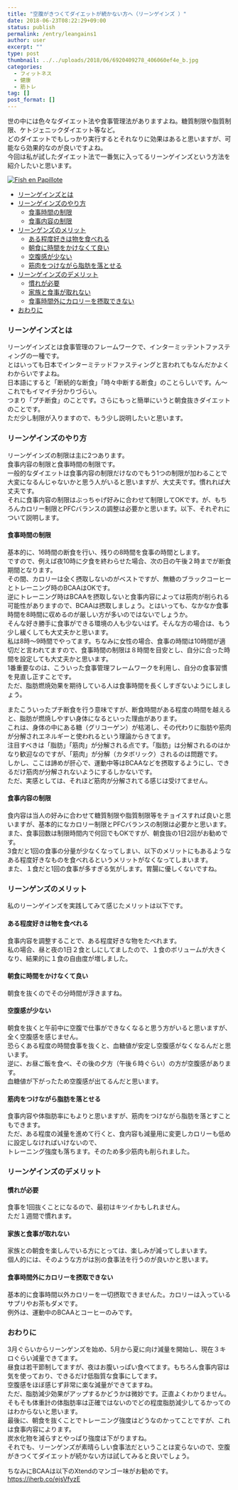 ```yaml
---
title: "空腹がきつくてダイエットが続かない方へ（リーンゲインズ ）"
date: 2018-06-23T08:22:29+09:00
status: publish
permalink: /entry/leangains1
author: user
excerpt: ""
type: post
thumbnail: ../../uploads/2018/06/6920409278_406060ef4e_b.jpg
categories:
  - フィットネス
  - 健康
  - 筋トレ
tag: []
post_format: []
---
```


世の中には色々なダイエット法や食事管理法がありますよね。糖質制限や脂質制限、ケトジェニックダイエット等など。  
どのダイエットでもしっかり実行するとそれなりに効果はあると思いますが、可能なら効果的なのが良いですよね。  
今回は私が試したダイエット法で一番気に入ってるリーンゲインズという方法を紹介したいと思います。

[![Fish en Papillote](https://farm6.staticflickr.com/5235/6920409278_406060ef4e_b.jpg)](https://www.flickr.com/photos/dishingupdelights/6920409278/ "Fish en Papillote by esimpraim, on Flickr")

<script async="" charset="utf-8" src="https://embedr.flickr.com/assets/client-code.js"></script>

- [リーンゲインズとは](#%E3%83%AA%E3%83%BC%E3%83%B3%E3%82%B2%E3%82%A4%E3%83%B3%E3%82%BA%E3%81%A8%E3%81%AF)
- [リーンゲインズのやり方](#%E3%83%AA%E3%83%BC%E3%83%B3%E3%82%B2%E3%82%A4%E3%83%B3%E3%82%BA%E3%81%AE%E3%82%84%E3%82%8A%E6%96%B9)
  - [食事時間の制限](#%E9%A3%9F%E4%BA%8B%E6%99%82%E9%96%93%E3%81%AE%E5%88%B6%E9%99%90)
  - [食事内容の制限](#%E9%A3%9F%E4%BA%8B%E5%86%85%E5%AE%B9%E3%81%AE%E5%88%B6%E9%99%90)
- [リーンゲンズのメリット](#%E3%83%AA%E3%83%BC%E3%83%B3%E3%82%B2%E3%83%B3%E3%82%BA%E3%81%AE%E3%83%A1%E3%83%AA%E3%83%83%E3%83%88)
  - [ある程度好きは物を食べれる](#%E3%81%82%E3%82%8B%E7%A8%8B%E5%BA%A6%E5%A5%BD%E3%81%8D%E3%81%AF%E7%89%A9%E3%82%92%E9%A3%9F%E3%81%B9%E3%82%8C%E3%82%8B)
  - [朝食に時間をかけなくて良い](#%E6%9C%9D%E9%A3%9F%E3%81%AB%E6%99%82%E9%96%93%E3%82%92%E3%81%8B%E3%81%91%E3%81%AA%E3%81%8F%E3%81%A6%E8%89%AF%E3%81%84)
  - [空腹感が少ない](#%E7%A9%BA%E8%85%B9%E6%84%9F%E3%81%8C%E5%B0%91%E3%81%AA%E3%81%84)
  - [筋肉をつけながら脂肪を落とせる](#%E7%AD%8B%E8%82%89%E3%82%92%E3%81%A4%E3%81%91%E3%81%AA%E3%81%8C%E3%82%89%E8%84%82%E8%82%AA%E3%82%92%E8%90%BD%E3%81%A8%E3%81%9B%E3%82%8B)
- [リーンゲインズのデメリット](#%E3%83%AA%E3%83%BC%E3%83%B3%E3%82%B2%E3%82%A4%E3%83%B3%E3%82%BA%E3%81%AE%E3%83%87%E3%83%A1%E3%83%AA%E3%83%83%E3%83%88)
  - [慣れが必要](#%E6%85%A3%E3%82%8C%E3%81%8C%E5%BF%85%E8%A6%81)
  - [家族と食事が取れない](#%E5%AE%B6%E6%97%8F%E3%81%A8%E9%A3%9F%E4%BA%8B%E3%81%8C%E5%8F%96%E3%82%8C%E3%81%AA%E3%81%84)
  - [食事時間外にカロリーを摂取できない](#%E9%A3%9F%E4%BA%8B%E6%99%82%E9%96%93%E5%A4%96%E3%81%AB%E3%82%AB%E3%83%AD%E3%83%AA%E3%83%BC%E3%82%92%E6%91%82%E5%8F%96%E3%81%A7%E3%81%8D%E3%81%AA%E3%81%84)
- [おわりに](#%E3%81%8A%E3%82%8F%E3%82%8A%E3%81%AB)

### リーンゲインズとは

リーンゲインズとは食事管理のフレームワークで、インターミッテントファスティングの一種です。  
とはいっても日本でインターミテッドファスティングと言われてもなんだかよくわからいですよね。  
日本語にすると「断続的な断食」「時々中断する断食」のことらしいです。ん〜これでもイマイチ分かりづらい。  
つまり「プチ断食」のことです。さらにもっと簡単にいうと朝食抜きダイエットのことです。  
ただ少し制限が入りますので、もう少し説明したいと思います。

### リーンゲインズのやり方

リーンゲインズの制限は主に2つあります。  
食事内容の制限と食事時間の制限です。  
一般的なダイエットは食事内容の制限だけなのでもう1つの制限が加わることで大変になるんじゃないかと思う人がいると思いますが、大丈夫です。慣れれば大丈夫です。  
 それに食事内容の制限はぶっちゃげ好みに合わせて制限してOKです。が、もちろんカロリー制限とPFCバランスの調整は必要かと思います。以下、それぞれについて説明します。

#### 食事時間の制限

基本的に、16時間の断食を行い、残りの8時間を食事の時間とします。  
ですので、例えば夜10時に夕食を終わらせた場合、次の日の午後２時までが断食期間となります。  
その間、カロリーは全く摂取しないのがベストですが、無糖のブラックコーヒーとトレーニング時のBCAAはOKです。  
逆にトレーニング時はBCAAを摂取しないと食事内容によっては筋肉が削られる可能性がありますので、BCAAは摂取しましょう。とはいっても、なかなか食事時間を8時間に収めるのが厳しい方が多いのではないでしょうか。  
そんな好き勝手に食事ができる環境の人も少ないはず。そんな方の場合は、もう少し緩くしても大丈夫かと思います。  
私は8時〜9時間でやってます。ちなみに女性の場合、食事の時間は10時間が適切だと言われてますので、食事時間の制限は８時間を目安とし、自分に合った時間を設定しても大丈夫かと思います。  
1番重要なのは、こういった食事管理フレームワークを利用し、自分の食事習慣を見直し正すことです。  
ただ、脂肪燃焼効果を期待している人は食事時間を長くしすぎないようにしましょう。

またこういったプチ断食を行う意味ですが、断食時間がある程度の時間を越えると、脂肪が燃焼しやすい身体になるといった理由があります。  
これは、身体の中にある糖（グリコーゲン）が枯渇し、その代わりに脂肪や筋肉が分解されエネルギーと使われるという理論からきてます。  
注目すべきは「脂肪」「筋肉」が分解される点です。「脂肪」は分解されるのはかなり歓迎なのですが、「筋肉」が分解（カタボリック）されるのは問題です。  
しかし、ここは諦めが肝心で、運動中等はBCAAなどを摂取するようにし、できるだけ筋肉が分解されないようにするしかないです。  
ただ、実感としては、それほど筋肉が分解されてる感じは受けてません。

#### 食事内容の制限

食内容は当人の好みに合わせて糖質制限や脂質制限等をチョイスすれば良いと思いますが、基本的になカロリー制限とPFCバランスの制限は必要かと思います。  
また、食事回数は制限時間内で何回でもOKですが、朝食抜の1日2回がお勧めです。  
3食だと1回の食事の分量が少なくなってしまい、以下のメリットにもあるようなある程度好きなものを食べれるというメリットがなくなってしまいます。  
また、１食だと1回の食事が多すぎる気がします。胃腸に優しくないですね。

### リーンゲンズのメリット

私のリーンゲインズを実践してみて感じたメリットは以下です。

#### ある程度好きは物を食べれる

食事内容を調整することで、ある程度好きな物をたべれます。  
私の場合、昼と夜の1日２食としにしてましたので、１食のボリュームが大きくなり、結果的に１食の自由度が増しました。

#### 朝食に時間をかけなくて良い

朝食を抜くのでその分時間が浮きますね。

#### 空腹感が少ない

朝食を抜くと午前中に空腹で仕事ができなくなると思う方がいると思いますが、全く空腹感を感じません。  
恐らくある程度の時間食事を抜くと、血糖値が安定し空腹感がなくなるんだと思います。  
逆に、お昼ご飯を食べ、その後の夕方（午後６時ぐらい）の方が空腹感があります。  
血糖値が下がったため空腹感が出てるんだと思います。

#### 筋肉をつけながら脂肪を落とせる

食事内容や体脂肪率にもよりと思いますが、筋肉をつけながら脂肪を落とすこともできます。  
ただ、ある程度の減量を進めて行くと、食内容も減量用に変更しカロリーも低めに設定しなければいけないので、  
トレーニング強度も落ちます。そのため多少筋肉も削られました。

### リーンゲインズのデメリット

#### 慣れが必要

食事を1回抜くことになるので、最初はキツイかもしれません。  
ただ１週間で慣れます。

#### 家族と食事が取れない

家族との朝食を楽しんでいる方にとっては、楽しみが減ってしまいます。  
個人的には、そのような方がは別の食事法を行うのが良いかと思います。

#### 食事時間外にカロリーを摂取できない

基本的に食事時間以外カロリーを一切摂取できませんた。カロリーは入っているサプリやお茶もダメです。  
例外は、運動中のBCAAとコーヒーのみです。

### おわりに

3月ぐらいからリーンゲンズを始め、5月から夏に向け減量を開始し、現在３キロぐらい減量できてます。  
昼食は若干節制してますが、夜はお腹いっぱい食べてます。もちろん食事内容は気を使っており、できるだけ低脂質な食事にしてます。  
空腹感をほぼ感じず非常に楽な減量ができてますね。  
ただ、脂肪減少効果がアップするかどうかは微妙です。正直よくわかりません。  
そもそも体重計の体脂肪率は正確ではないのでどの程度脂肪減少してるかってのはわからないと思います。  
最後に、朝食を抜くことでトレーニング強度はどうなのかってことですが、これは食事内容によります。  
炭水化物を減らすとやっぱり強度は下がりますね。  
それでも、リーンゲンズが素晴らしい食事法だということは変らないので、空腹がきつくてダイエットが続かない方は試してみると良いでしょう。

ちなみにBCAAは以下のXtendのマンゴー味がお勧めです。
https://iherb.co/ejsVfyzE
